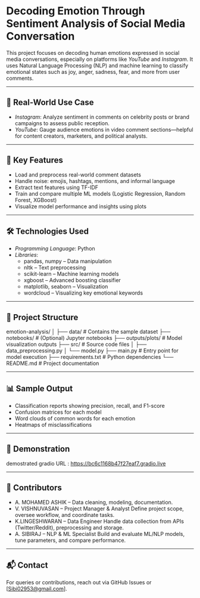 # Decoding Emotion Through Sentiment Analysis of Social Media Conversation

This project focuses on decoding human emotions expressed in social media conversations, especially on platforms like *YouTube* and *Instagram*. It uses Natural Language Processing (NLP) and machine learning to classify emotional states such as joy, anger, sadness, fear, and more from user comments.

---

## 📌 Real-World Use Case

- *Instagram*: Analyze sentiment in comments on celebrity posts or brand campaigns to assess public reception.
- *YouTube*: Gauge audience emotions in video comment sections—helpful for content creators, marketers, and political analysts.

---

## 🧠 Key Features

- Load and preprocess real-world comment datasets
- Handle noise: emojis, hashtags, mentions, and informal language
- Extract text features using TF-IDF
- Train and compare multiple ML models (Logistic Regression, Random Forest, XGBoost)
- Visualize model performance and insights using plots

---

## 🛠 Technologies Used

- *Programming Language*: Python
- *Libraries*:
  - pandas, numpy – Data manipulation
  - nltk – Text preprocessing
  - scikit-learn – Machine learning models
  - xgboost – Advanced boosting classifier
  - matplotlib, seaborn – Visualization
  - wordcloud – Visualizing key emotional keywords

---

## 📂 Project Structure


emotion-analysis/
│
├── data/                  # Contains the sample dataset
├── notebooks/             # (Optional) Jupyter notebooks
├── outputs/plots/         # Model visualization outputs
├── src/                   # Source code files
│   ├── data_preprocessing.py
│   └── model.py
├── main.py                # Entry point for model execution
├── requirements.txt       # Python dependencies
└── README.md              # Project documentation


---

## 📊 Sample Output

- Classification reports showing precision, recall, and F1-score
- Confusion matrices for each model
- Word clouds of common words for each emotion
- Heatmaps of misclassifications

---

## 📁 Demonstration

demostrated gradio URL : https://bc6c1168b47f27eaf7.gradio.live

---

## 🙌 Contributors

- A. MOHAMED ASHIK – Data cleaning, modeling, documentation.
- V. VISHNUVASAN   – Project Manager & Analyst	Define project scope, oversee workflow, and coordinate tasks.
- K.LINGESHWARAN   – Data Engineer	Handle data collection from APIs (Twitter/Reddit), preprocessing and storage.
- A. SIBIRAJ       – NLP & ML Specialist	Build and evaluate ML/NLP models, tune parameters, and compare performance.


---

## 📬 Contact

For queries or contributions, reach out via GitHub Issues or [Sibi02953@gmail.com].
